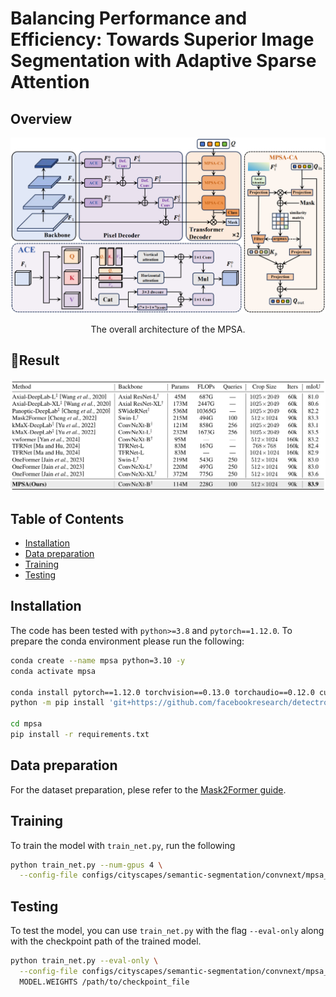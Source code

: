 # Balancing Performance and Efficiency: Towards Superior Image Segmentation with Adaptive Sparse Attention

## Overview
<p align="center">
  <img src="images/mpsa.png" alt="MPSA" width="1000">
</p>

<p align="center"> The overall architecture of the MPSA. </p>


## 🤝Result 
<p align="center">
  <img src="images/city.png" alt="Result" width="1000">
</p>

## Table of Contents

- [Installation](#installation)
- [Data preparation](#data-preparation)
- [Training](#training)
- [Testing](#training)

## Installation

The code has been tested with `python>=3.8` and `pytorch==1.12.0`. To prepare the conda environment please run the following:

```bash
conda create --name mpsa python=3.10 -y
conda activate mpsa

conda install pytorch==1.12.0 torchvision==0.13.0 torchaudio==0.12.0 cudatoolkit=11.3 -c pytorch
python -m pip install 'git+https://github.com/facebookresearch/detectron2.git'

cd mpsa
pip install -r requirements.txt
```

## Data preparation

For the dataset preparation, plese refer to the [Mask2Former guide](https://github.com/facebookresearch/Mask2Former/blob/main/datasets/README.md).

## Training

To train the model with `train_net.py`, run the following

```bash
python train_net.py --num-gpus 4 \
  --config-file configs/cityscapes/semantic-segmentation/convnext/mpsa_convnext_base_bs16_90k.yaml
```

## Testing

To test the model, you can use `train_net.py` with the flag `--eval-only` along with the checkpoint path of the trained model.

```bash
python train_net.py --eval-only \
  --config-file configs/cityscapes/semantic-segmentation/convnext/mpsa_convnext_base_bs16_90k.yaml \
  MODEL.WEIGHTS /path/to/checkpoint_file
```
